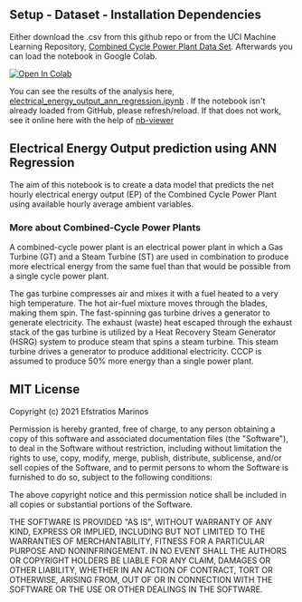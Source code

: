 ## Setup - Dataset - Installation Dependencies
Either download the .csv from this github repo or from the UCI Machine Learning Repository, [Combined Cycle Power Plant Data Set](https://archive.ics.uci.edu/ml/datasets/Combined+Cycle+Power+Plant). Afterwards you can load the notebook in Google Colab.

[![Open In Colab](https://colab.research.google.com/assets/colab-badge.svg)](https://colab.research.google.com/github/googlecolab/colabtools/blob/master/notebooks/colab-github-demo.ipynb)

You can see the results of the analysis here, [electrical_energy_output_ann_regression.ipynb](electrical_energy_output_ann_regression.ipynb) . If the notebook isn't already loaded from GitHub, please refresh/reload. If that does not work, see it online here with the help of [nb-viewer](https://nbviewer.jupyter.org/github/Nightherald/electrical-energy-output-ann-regression/blob/main/electrical_energy_output_ann_regression.ipynb)

## Electrical Energy Output prediction using ANN Regression
The aim of this notebook is to create a data model that predicts the net hourly electrical energy output (EP) of the Combined Cycle Power Plant using available hourly average ambient variables.

### More about Combined-Cycle Power Plants
A combined-cycle power plant is an electrical power plant in which a Gas Turbine (GT) and a Steam Turbine (ST) are used in combination to produce more electrical energy from the same fuel than that would be possible from a single cycle power plant.

The gas turbine compresses air and mixes it with a fuel heated to a very high temperature. The hot air-fuel mixture moves through the blades, making them spin. The fast-spinning gas turbine drives a generator to generate electricity. The exhaust (waste) heat escaped through the exhaust stack of the gas turbine is utilized by a Heat Recovery Steam Generator (HSRG) system to produce steam that spins a steam turbine. This steam turbine drives a generator to produce additional electricity. CCCP is assumed to produce 50% more energy than a single power plant.

## MIT License

Copyright (c) 2021 Efstratios Marinos

Permission is hereby granted, free of charge, to any person obtaining a copy
of this software and associated documentation files (the "Software"), to deal
in the Software without restriction, including without limitation the rights
to use, copy, modify, merge, publish, distribute, sublicense, and/or sell
copies of the Software, and to permit persons to whom the Software is
furnished to do so, subject to the following conditions:

The above copyright notice and this permission notice shall be included in all
copies or substantial portions of the Software.

THE SOFTWARE IS PROVIDED "AS IS", WITHOUT WARRANTY OF ANY KIND, EXPRESS OR
IMPLIED, INCLUDING BUT NOT LIMITED TO THE WARRANTIES OF MERCHANTABILITY,
FITNESS FOR A PARTICULAR PURPOSE AND NONINFRINGEMENT. IN NO EVENT SHALL THE
AUTHORS OR COPYRIGHT HOLDERS BE LIABLE FOR ANY CLAIM, DAMAGES OR OTHER
LIABILITY, WHETHER IN AN ACTION OF CONTRACT, TORT OR OTHERWISE, ARISING FROM,
OUT OF OR IN CONNECTION WITH THE SOFTWARE OR THE USE OR OTHER DEALINGS IN THE
SOFTWARE.

